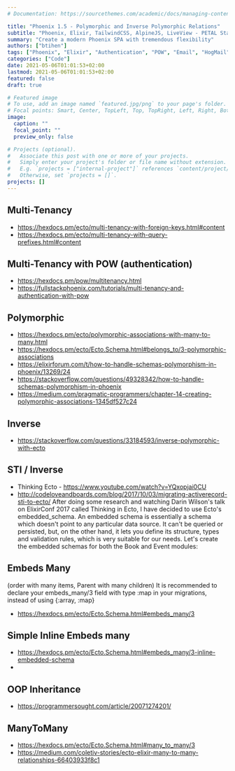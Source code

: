 ```yaml
---
# Documentation: https://sourcethemes.com/academic/docs/managing-content/

title: "Phoenix 1.5 - Polymorphic and Inverse Polymorphic Relations"
subtitle: "Phoenix, Elixir, TailwindCSS, AlpineJS, LiveView - PETAL Stack"
summary: "Create a modern Phoenix SPA with tremendous flexibility"
authors: ["btihen"]
tags: ["Phoenix", "Elixir", "Authentication", "POW", "Email", "HogMail"]
categories: ["Code"]
date: 2021-05-06T01:01:53+02:00
lastmod: 2021-05-06T01:01:53+02:00
featured: false
draft: true

# Featured image
# To use, add an image named `featured.jpg/png` to your page's folder.
# Focal points: Smart, Center, TopLeft, Top, TopRight, Left, Right, BottomLeft, Bottom, BottomRight.
image:
  caption: ""
  focal_point: ""
  preview_only: false

# Projects (optional).
#   Associate this post with one or more of your projects.
#   Simply enter your project's folder or file name without extension.
#   E.g. `projects = ["internal-project"]` references `content/project/deep-learning/index.md`.
#   Otherwise, set `projects = []`.
projects: []
---
```


## Multi-Tenancy

* https://hexdocs.pm/ecto/multi-tenancy-with-foreign-keys.html#content
* https://hexdocs.pm/ecto/multi-tenancy-with-query-prefixes.html#content


## Multi-Tenancy with POW (authentication)

* https://hexdocs.pm/pow/multitenancy.html
* https://fullstackphoenix.com/tutorials/multi-tenancy-and-authentication-with-pow

## Polymorphic

* https://hexdocs.pm/ecto/polymorphic-associations-with-many-to-many.html
* https://hexdocs.pm/ecto/Ecto.Schema.html#belongs_to/3-polymorphic-associations
* https://elixirforum.com/t/how-to-handle-schemas-polymorphism-in-phoenix/13269/24
* https://stackoverflow.com/questions/49328342/how-to-handle-schemas-polymorphism-in-phoenix
* https://medium.com/pragmatic-programmers/chapter-14-creating-polymorphic-associations-1345df527c24

## Inverse

* https://stackoverflow.com/questions/33184593/inverse-polymorphic-with-ecto

## STI / Inverse

* Thinking Ecto - https://www.youtube.com/watch?v=YQxopjai0CU
* http://codeloveandboards.com/blog/2017/10/03/migrating-activerecord-sti-to-ecto/
After doing some research and watching Darin Wilson's talk on ElixirConf 2017 called Thinking in Ecto, I have decided to use Ecto's embedded_schema. An embedded schema is essentially a schema which doesn't point to any particular data source. It can't be queried or persisted, but, on the other hand, it lets you define its structure, types and validation rules, which is very suitable for our needs. Let's create the embedded schemas for both the Book and Event modules:

## Embeds Many

(order with many items, Parent with many children)
It is recommended to declare your embeds_many/3 field with type :map in your migrations, instead of using {:array, :map}

* https://hexdocs.pm/ecto/Ecto.Schema.html#embeds_many/3


## Simple Inline Embeds many

* https://hexdocs.pm/ecto/Ecto.Schema.html#embeds_many/3-inline-embedded-schema
*

## OOP Inheritance

* https://programmersought.com/article/20071274201/


## ManyToMany

* https://hexdocs.pm/ecto/Ecto.Schema.html#many_to_many/3
* https://medium.com/coletiv-stories/ecto-elixir-many-to-many-relationships-66403933f8c1
